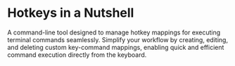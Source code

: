# Hotkeys in a Nutshell

A command-line tool designed to manage hotkey mappings for executing terminal commands seamlessly. Simplify your workflow by creating, editing, and deleting custom key-command mappings, enabling quick and efficient command execution directly from the keyboard.
